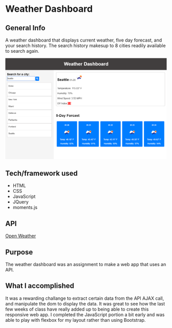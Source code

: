 # Weather Dashboard

## General Info 

A weather dashboard that displays current weather, five day forecast, and your search history. The search history makesup to 8 cities readily available to search again. 

![Weather](/assets/images/screenshot.png)

## Tech/framework used
* HTML
* CSS
* JavaScript
* JQuery
* moments.js

## API 
[Open Weather](https://openweathermap.org/api)

## Purpose

The weather dashboard was an assignment to make a web app that uses an API. 

## What I accomplished

It was a rewarding challange to extract certain data from the API AJAX call, and manipulate the dom to display the data. It was great to see how the last few weeks of class have really added up to being able to create this responsive web app. I completed the JavaScript portion a bit early and was able to play with flexbox for my layout rather than using Bootstrap. 